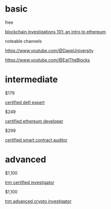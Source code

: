 # basic

free

[blockchain investigations 101: an intro to ethereum](https://youtu.be/mBW7djo_fg8)

noteable channels

https://www.youtube.com/@DappUniversity

https://www.youtube.com/@EatTheBlocks

# intermediate

$179

[certified defi expert](https://www.blockchain-council.org/certifications/certified-defi-expert-course)

$249

[certified ethereum developer](https://www.blockchain-council.org/certifications/certified-ethereum-developer)

$299

[certified smart contract auditor](https://www.blockchain-council.org/certifications/certified-smart-contract-auditor)

# advanced

$1,100

[trm certified investigator](https://www.trmlabs.com/certified-investigator#demo-request)

$1,100

[trm advanced crypto investigator](https://www.trmlabs.com/advanced-crypto-investigator)
